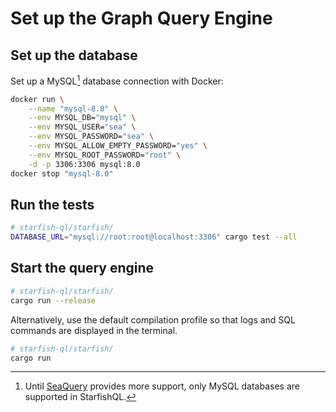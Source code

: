 # Set up the Graph Query Engine

## Set up the database

Set up a MySQL[^1] database connection with Docker:

```sh
docker run \
    --name "mysql-8.0" \
    --env MYSQL_DB="mysql" \
    --env MYSQL_USER="sea" \
    --env MYSQL_PASSWORD="sea" \
    --env MYSQL_ALLOW_EMPTY_PASSWORD="yes" \
    --env MYSQL_ROOT_PASSWORD="root" \
    -d -p 3306:3306 mysql:8.0
docker stop "mysql-8.0"
```

## Run the tests

```sh
# starfish-ql/starfish/
DATABASE_URL="mysql://root:root@localhost:3306" cargo test --all
```

## Start the query engine

```sh
# starfish-ql/starfish/
cargo run --release
```

Alternatively, use the default compilation profile so that logs and SQL commands are displayed in the terminal.

```sh
# starfish-ql/starfish/
cargo run
```

[^1]: Until [SeaQuery](https://crates.io/crates/sea-query) provides more support, only MySQL databases are supported in StarfishQL.

